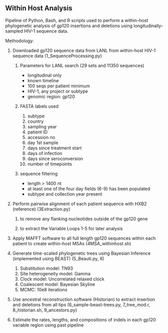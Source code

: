 ## Within Host Analysis

Pipeline of Python, Bash, and R scripts used to perform a within-host phylogenetic analysis of gp120 insertions and deletions using longitudinally-sampled HIV-1 sequence data.





Methodology:
1) Downloaded gp120 sequence data from LANL from within-host HIV-1 sequence data (1_SequenceProcessing.py)

    1. Parameters for LANL search (29 sets and 11350 sequences)

        * longitudinal only
        * known timeline
        * 100 seqs per patient minimum
        * HIV-1, any  project or subtype
        * genomic region: gp120 

    2. FASTA labels used

        1) subtype
        2) country
        3) sampling year
        4) patient ID 
        5) accession no 
        6) day 1st sample
        7) days since treatment start
        8) days of infection
        9) days since seroconversion
        10) number of timepoints 

    3. sequence filtering

        * length > 1400 nt 
        * at least one of the four day fields (6-9) has been populated
        * subtype and collection year present


2) Perform pairwise alignment of each patient sequence with HXB2 (reference) (3Extraction.py) 
    
    1. to remove any flanking nucleotides outside of the gp120 gene   

    2. to extract the Variable Loops 1-5 for later analysis


3) Apply MAFFT software to all full length gp120 sequences within each patient to create within-host MSAs (4MSA_withinhost.sh)

4) Generate time-scaled phylogenetic trees using Bayesian Inference (implemented using BEAST) (5_Beauti.py, 6)

    1. Substitution model: TN93
    2. Site heterogeneity model: Gamma
    3. Clock model: Uncorrelated relaxed clock
    4. Coalescent model: Bayesian Skyline
    5. MCMC: 10e8 iterations

5) Use ancestral reconstruction software (Historian) to extract insertion and deletions from all tips (6_sample-beast-trees.py, 7_tree_mod.r, 8_historian.sh, 9_ancestors.py)



6) Estimate the rates, lengths, and compositions of indels in each gp120 variable region using past pipeline







